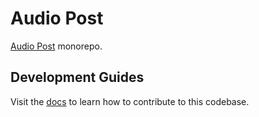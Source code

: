 # Audio Post

[Audio Post](https://audiopost.studio) monorepo.

## Development Guides

Visit the [docs](docs) to learn how to contribute to this codebase.
